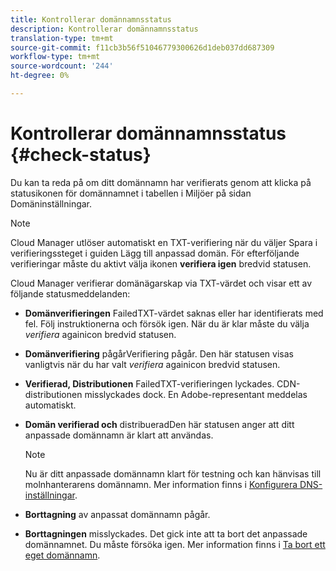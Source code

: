 ```yaml
---
title: Kontrollerar domännamnsstatus
description: Kontrollerar domännamnsstatus
translation-type: tm+mt
source-git-commit: f11cb3b56f51046779300626d1deb037dd687309
workflow-type: tm+mt
source-wordcount: '244'
ht-degree: 0%

---
```



# Kontrollerar domännamnsstatus {#check-status}

Du kan ta reda på om ditt domännamn har verifierats genom att klicka på statusikonen för domännamnet i tabellen i Miljöer på sidan Domäninställningar.

>[!NOTE]
>Cloud Manager utlöser automatiskt en TXT-verifiering när du väljer Spara i verifieringssteget i guiden Lägg till anpassad domän. För efterföljande verifieringar måste du aktivt välja ikonen **verifiera igen** bredvid statusen.

Cloud Manager verifierar domänägarskap via TXT-värdet och visar ett av följande statusmeddelanden:

* **Domänverifieringen**
FailedTXT-värdet saknas eller har identifierats med fel. Följ instruktionerna och försök igen. När du är klar måste du välja 
*verifiera* againicon bredvid statusen.

* **Domänverifiering**
pågårVerifiering pågår. Den här statusen visas vanligtvis när du har valt 
*verifiera* againicon bredvid statusen.

* **Verifierad, Distributionen**
FailedTXT-verifieringen lyckades. CDN-distributionen misslyckades dock. En Adobe-representant meddelas automatiskt.

* **Domän verifierad och**
distribueradDen här statusen anger att ditt anpassade domännamn är klart att användas.
   >[!NOTE]
   >Nu är ditt anpassade domännamn klart för testning och kan hänvisas till molnhanterarens domännamn. Mer information finns i [Konfigurera DNS-inställningar](/help/implementing/cloud-manager/custom-domain-names/configure-dns-settings.md).

* **Borttagning**
av anpassat domännamn pågår.

* **Borttagningen**
misslyckades. Det gick inte att ta bort det anpassade domännamnet. Du måste försöka igen. Mer information finns i [Ta bort ett eget domännamn](/help/implementing/cloud-manager/custom-domain-names/delete-custom-domain-name.md).

